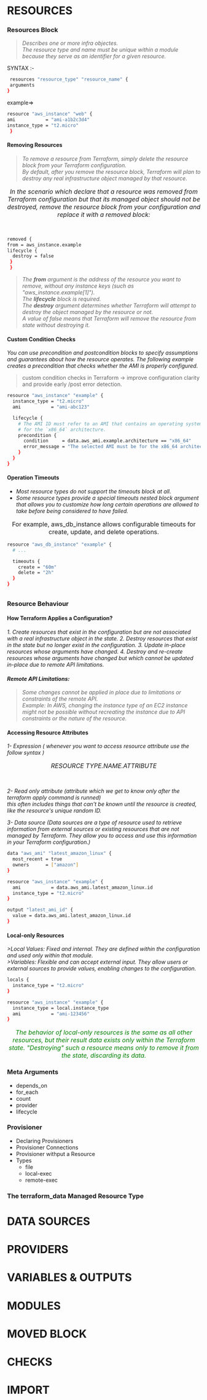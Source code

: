 # RESOURCES

### Resources Block
> <em> Describes one or more infra objectes. </em></br>
>  <em> The resource type and name must be unique within a module because they serve as an identifier for a given resource. </em></br>

SYNTAX :-
```bash
 resources "resource_type" "resource_name" {
 arguments
}
```

example=></br>
```bash
resource "aws_instance" "web" {
ami           = "ami-a1b2c3d4"
instance_type = "t2.micro"
 }
```
    
#### Removing Resources
> <em> To remove a resource from Terraform, simply delete the resource block from your Terraform configuration.</em></br>
><em> By default, after you remove the resource block, Terraform will plan to destroy any real infrastructure object managed by that resource. </em>

<p align="center" style="font-size:16px;">
<em>In the scenario which declare that a resource was removed from Terraform configuration but that its managed object should not be destroyed, remove the resource block from your configuration and replace it with a removed block:</em>
</p>
</br>

```bash
removed {
from = aws_instance.example
lifecycle {
  destroy = false
 }
 }
```

> <em> The  **from**  argument is the address of the resource you want to remove,  without any instance keys (such as "aws_instance.example[1]"). </br>
> The  **lifecycle**  block is required.  </br>
> The **destroy** argument determines whether Terraform will attempt to destroy the object managed by the resource or not. </br>
> A value of false means that Terraform will remove the resource from state without destroying it.
</em>

####  Custom Condition Checks


<em> You can use precondition and postcondition blocks to specify assumptions and guarantees about how the resource operates. The following example creates a precondition that checks whether the AMI is properly configured.</em> </br>

>  custom condition checks in Terraform ->  improve configuration clarity and provide early /post error detection.


```bash
resource "aws_instance" "example" {
  instance_type = "t2.micro"
  ami           = "ami-abc123"

  lifecycle {
    # The AMI ID must refer to an AMI that contains an operating system
    # for the `x86_64` architecture.
    precondition {
      condition     = data.aws_ami.example.architecture == "x86_64"
      error_message = "The selected AMI must be for the x86_64 architecture."
    }
  }
}
```
#### Operation Timeouts

* <em> Most resource types do not support the timeouts block at all.</em></br>
* <em> Some resource types provide a special timeouts nested block argument that allows you to customize how long certain operations are allowed to take before being considered to have failed. </em></br>

<p align="center" style="font-size:16px;" > For example, aws_db_instance allows configurable timeouts for create, update, and delete operations. </p>

```bash 
resource "aws_db_instance" "example" {
  # ...

  timeouts {
    create = "60m"
    delete = "2h"
  }
}
```

######
### Resource Behaviour
#### How Terraform Applies a Configuration?
<em>
1. Create resources that exist in the configuration but are not associated with a real infrastructure object in the state.
2. Destroy resources that exist in the state but no longer exist in the configuration.
3. Update in-place resources whose arguments have changed.
4. Destroy and re-create resources whose arguments have changed but which cannot be updated in-place due to remote API limitations.

#### Remote API Limitations:
>Some changes cannot be applied in place due to limitations or constraints of the remote API. </br>
>   Example: In AWS, changing the instance type of an EC2 instance might not be possible without recreating the instance due to API constraints or the nature of the resource.

</em>

#### Accessing Resource Attributes
<em>
1- Expression ( whenever you want to access resource attribute use the follow syntax )
    <p align="center" style="font-size:16px;" > RESOURCE TYPE.NAME.ATTRIBUTE  </p></br> 

2- Read only attribute (attribute which we get to know only after the terraform apply command is runned) </br>
    this often includes things that can't be known until the resource is created, like the resource's unique random ID.
</br>

3- Data source (Data sources are a type of resource used to retrieve information from external sources or existing resources that are not managed by Terraform. They allow you to access and use this information in your Terraform configuration.)
</em>

```bash
data "aws_ami" "latest_amazon_linux" {
  most_recent = true
  owners      = ["amazon"]
}

resource "aws_instance" "example" {
  ami           = data.aws_ami.latest_amazon_linux.id
  instance_type = "t2.micro"
}

output "latest_ami_id" {
  value = data.aws_ami.latest_amazon_linux.id
}
```
#### Local-only Resources
<em>
>Local Values: Fixed and internal. They are defined within the configuration and used only within that module.</br>
>Variables: Flexible and can accept external input. They allow users or external sources to provide values, enabling changes to the configuration.
</em>

```bash
locals {
  instance_type = "t2.micro"
}

resource "aws_instance" "example" {
  instance_type = local.instance_type
  ami           = "ami-123456"
}
```
<p align="center" style="font-size:16px;" ><span style="color: green;"><em> The behavior of local-only resources is the same as all other resources, but their result data exists only within the Terraform state. "Destroying" such a resource means only to remove it from the state, discarding its data.
</em> </span> </p>

### Meta Arguments
* depends_on
* for_each
* count
* provider
* lifecycle








### Provisioner
* Declaring Provisioners
* Provisioner Connections
* Provisioner withput a Resource
* Types
    + file
    + local-exec
    + remote-exec

























### The terraform_data Managed Resource Type


# DATA SOURCES

# PROVIDERS

# VARIABLES & OUTPUTS

# MODULES

# MOVED BLOCK

# CHECKS

# IMPORT
